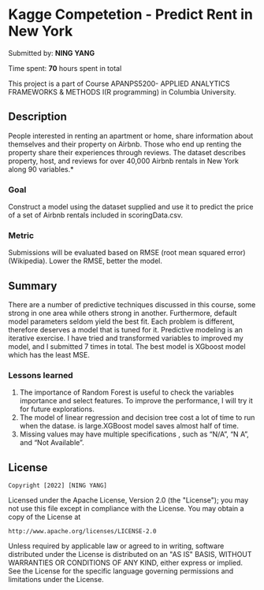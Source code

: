 # Kagge Competetion - Predict Rent in New York

Submitted by: **NING YANG**

Time spent: **70** hours spent in total

This project is a part of Course APANPS5200- APPLIED ANALYTICS FRAMEWORKS & METHODS I(R programming) in Columbia University.


## Description

People interested in renting an apartment or home, share information about themselves and their property on Airbnb. Those who end up renting the property share their experiences through reviews. The dataset describes property, host, and reviews for over 40,000 Airbnb rentals in New York along 90 variables.*

### Goal

Construct a model using the dataset supplied and use it to predict the price of a set of Airbnb rentals included in scoringData.csv.

### Metric

Submissions will be evaluated based on RMSE (root mean squared error) (Wikipedia). Lower the RMSE, better the model.

## Summary
There are a number of predictive techniques discussed in this course, some strong in one area while others strong in another. Furthermore, default model parameters seldom yield the best fit. Each problem is different, therefore deserves a model that is tuned for it.
Predictive modeling is an iterative exercise. I have tried and transformed variables to improved my model, and I submitted 7 times in total. The best model is XGboost model which has the least MSE.

### Lessons learned
1. The importance of Random Forest is useful to check the variables importance and select features. To improve the performance, I will try it for future explorations.
2. The model of linear regression and decision tree cost a lot of time to run when the datase. is large.XGBoost model saves almost half of  time.
3. Missing values may have multiple specifications , such as “N/A”, “N A”, and “Not Available”. 


## License

    Copyright [2022] [NING YANG]

Licensed under the Apache License, Version 2.0 (the "License");
you may not use this file except in compliance with the License.
You may obtain a copy of the License at

    http://www.apache.org/licenses/LICENSE-2.0

Unless required by applicable law or agreed to in writing, software
distributed under the License is distributed on an "AS IS" BASIS,
WITHOUT WARRANTIES OR CONDITIONS OF ANY KIND, either express or implied.
See the License for the specific language governing permissions and
limitations under the License.

